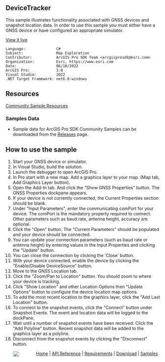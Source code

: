 ## DeviceTracker

<!-- TODO: Write a brief abstract explaining this sample -->
This sample illustrates functionality associated with GNSS devices and snapshot location data. In order to use this sample you must either have a GNSS device or have configured an appropriate simulator.   
  


<a href="https://pro.arcgis.com/en/pro-app/sdk/" target="_blank">View it live</a>

<!-- TODO: Fill this section below with metadata about this sample-->
```
Language:              C#
Subject:               Map Exploration
Contributor:           ArcGIS Pro SDK Team <arcgisprosdk@esri.com>
Organization:          Esri, https://www.esri.com
Date:                  06/10/2022
ArcGIS Pro:            3.0
Visual Studio:         2022
.NET Target Framework: net6.0-windows
```

## Resources

[Community Sample Resources](https://github.com/Esri/arcgis-pro-sdk-community-samples#resources)

### Samples Data

* Sample data for ArcGIS Pro SDK Community Samples can be downloaded from the [Releases](https://github.com/Esri/arcgis-pro-sdk-community-samples/releases) page.  

## How to use the sample
<!-- TODO: Explain how this sample can be used. To use images in this section, create the image file in your sample project's screenshots folder. Use relative url to link to this image using this syntax: ![My sample Image](FacePage/SampleImage.png) -->
1. Start your GNSS device or simulator.   
1. In Visual Studio, build the solution.  
1. Launch the debugger to open ArcGIS Pro.  
1. In Pro start with a new map.  Add a graphics layer to your map. (Map tab, Add Graphics Layer button).   
1. Open the Add-In tab. And click the "Show GNSS Properties" button. The GNSS Properties dockpane appears.   
1. If your device is not currently connected, the Current Properties section should be blank.   
1. Under "Input Parameters", enter the communicating comPort for your device. The comPort is the mandatory property required to connect. Other parameters such as baud rate, antenna height, accuracy are optional.    
1. Click the "Open" button. The "Current Parameters" should be populated and your device should be connected.  
1. You can update your connection parameters (such as baud rate or antenna height) by entering values in the Input Properties and clicking the "Update" button.  
1. You can close the connection by clicking the 'Close' button.   
1. With your device connected, enable the device by clicking the "Enable/Disable DeviceSource" button.   
1. Move to the GNSS Location tab.   
1. Click the "Zoom/Pan to Location" button.  You should zoom to where your device is tracking.   
1. Click "Show Location" and other Location Options then "Update Options" button to configure the device location map options.   
1. To add the most recent location to the graphics layer, click the "Add Last Location" button.   
1. To connect to the snapshot events, click the "Connect" button under Snapshot Events.  The event and location data will be logged to the dockPane.   
1. Wait until a number of snapshot events have been received.  Click the "Add Polyline" button.  Recent snapshot data will be added to the graphics layer as a polyline.   
1. Disconnect from the snapshot events by clicking the "Disconnect" button.   
  


<!-- End -->

&nbsp;&nbsp;&nbsp;&nbsp;&nbsp;&nbsp;<img src="https://esri.github.io/arcgis-pro-sdk/images/ArcGISPro.png"  alt="ArcGIS Pro SDK for Microsoft .NET Framework" height = "20" width = "20" align="top"  >
&nbsp;&nbsp;&nbsp;&nbsp;&nbsp;&nbsp;&nbsp;&nbsp;&nbsp;&nbsp;&nbsp;&nbsp;
[Home](https://github.com/Esri/arcgis-pro-sdk/wiki) | <a href="https://pro.arcgis.com/en/pro-app/latest/sdk/api-reference" target="_blank">API Reference</a> | [Requirements](https://github.com/Esri/arcgis-pro-sdk/wiki#requirements) | [Download](https://github.com/Esri/arcgis-pro-sdk/wiki#installing-arcgis-pro-sdk-for-net) | <a href="https://github.com/esri/arcgis-pro-sdk-community-samples" target="_blank">Samples</a>
